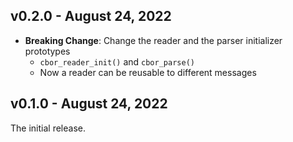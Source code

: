 ## v0.2.0 - August 24, 2022
- **Breaking Change**: Change the reader and the parser initializer prototypes
  - `cbor_reader_init()` and `cbor_parse()`
  - Now a reader can be reusable to different messages

## v0.1.0 - August 24, 2022
The initial release.
